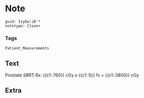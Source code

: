 # Note
```
guid: IzyEw:iB`*
notetype: Cloze+
```

### Tags
```
Patient_Measurements
```

## Text
Prostate SBRT Rx: {{c1::760}} cGy x {{c1::5}} fx = {{c1::3800}} cGy

## Extra

